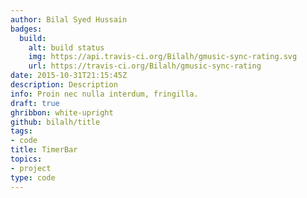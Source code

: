 ```yaml
---
author: Bilal Syed Hussain
badges:
  build:
    alt: build status
    img: https://api.travis-ci.org/Bilalh/gmusic-sync-rating.svg
    url: https://travis-ci.org/Bilalh/gmusic-sync-rating
date: 2015-10-31T21:15:45Z
description: Description
info: Proin nec nulla interdum, fringilla.
draft: true
ghribbon: white-upright
github: bilalh/title
tags:
- code
title: TimerBar
topics:
- project
type: code
---
```

